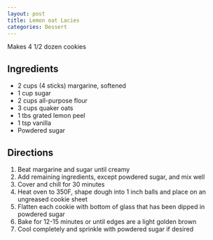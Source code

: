 ```yaml
---
layout: post
title: Lemon oat Lacies
categories: Dessert
---
```


Makes 4 1/2 dozen cookies

## Ingredients 

- 2 cups (4 sticks) margarine, softened
- 1 cup sugar
- 2 cups all-purpose flour
- 3 cups quaker oats
- 1 tbs grated lemon peel
- 1 tsp vanilla
- Powdered sugar

## Directions

1. Beat margarine and sugar until creamy
2. Add remaining ingredients, except powdered sugar, and mix well
3. Cover and chill for 30 minutes
4. Heat oven to 350F, shape dough into 1 inch balls and place on an ungreased cookie sheet
5. Flatten each cookie with bottom of glass that has been dipped in powdered sugar
6. Bake for 12-15 minutes or until edges are a light golden brown
7. Cool completely and sprinkle with powdered sugar if desired
